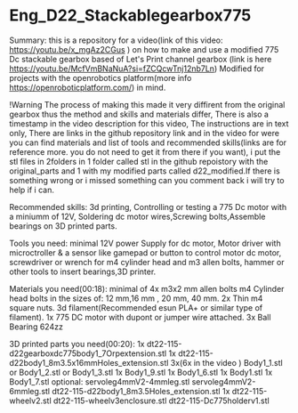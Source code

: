 # Eng_D22_Stackablegearbox775


Summary: this is a repository for a video(link of this video: https://youtu.be/x_mgAz2CGus ) on how to make and  use a modified 775 Dc stackable gearbox based of Let's Print channel gearbox (link is here https://youtu.be/McfVmBNaNuA?si=fZCQcwTnj12nb7Ln) Modified for projects with the openrobotics platform(more info https://openroboticplatform.com/) in mind.

!Warning
The process of making this made it very diffirent from the original gearbox thus the method and skills and materials differ,
There is also a timestamp in the  video description for this video,
The instructions are in text only,
There are links in the github repository link and in the video for were you can find materials and list of tools and recommended skills(links are for reference more. you do not need to get it from there if you want), i put the stl files in 2folders in 1  folder called stl in the github repoistory with the original_parts and 1 with my modified parts called d22_modified.If there is something wrong or i missed something can you comment back i will try to help if i can.

Recommended skills:
3d printing, Controlling or testing a 775 Dc motor with a miniumm of 12V, Soldering dc motor wires,Screwing bolts,Assemble bearings on 3D printed parts.

Tools you need:
minimal 12V power Supply for dc motor, Motor driver with microctroller & a sensor like gamepad or button to control motor dc motor, screwdriver or wrench for m4 cylinder head and m3 allen bolts, hammer or other tools to insert bearings,3D printer.

Materials you need(00:18):
minimal of 4x m3x2 mm allen bolts
m4 Cylinder head bolts in the sizes of:
12 mm,16 mm , 20 mm, 40 mm.
2x Thin m4 square nuts.
3d filament(Recommended esun PLA+ or similar type of filament).
1x 775 DC motor with dupont or jumper wire attached.
3x Ball Bearing 624zz


3D printed parts you need(00:20):
1x dt22-115-d22gearboxdc775body1_7Orpextension.stl
1x dt22-115-d22body1_8m3.5x16mmHoles_extension.stl
3x(6x in the video ) Body1_1.stl or Body1_2.stl or Body1_3.stl
1x Body1_9.stl
1x Body1_6.stl
1x Body1.stl 
1x Body1_7.stl
optional:
servoleg4mmV2-4mmleg.stl
servoleg4mmV2-6mmleg.stl
dt22-115-d22body1_8m3.5Holes_extension.stl
1x dt22-115-wheelv2.stl
dt22-115-wheelv3enclosure.stl
dt22-115-Dc775holderv1.stl

